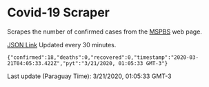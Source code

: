 # Covid-19 Scraper

Scrapes the number of confirmed cases from the [MSPBS](https://www.mspbs.gov.py/covid-19.php) web page.

[JSON Link](https://jmayalag.github.io/covid19-scrape/cases.json)
Updated every 30 minutes.
```
{"confirmed":18,"deaths":0,"recovered":0,"timestamp":"2020-03-21T04:05:33.422Z","pyt":"3/21/2020, 01:05:33 GMT-3"}
```
Last update (Paraguay Time): 3/21/2020, 01:05:33 GMT-3